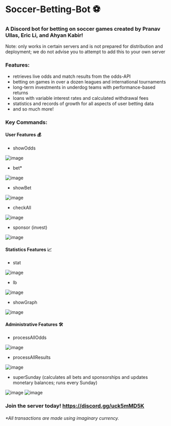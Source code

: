 # Soccer-Betting-Bot ⚽

### A Discord bot for betting on soccer games created by Pranav Ullas, Eric Li, and Ahyan Kabir!
Note: only works in certain servers and is not prepared for distribution and deployment; we do not advise you to attempt to add this to your own server

### Features:
- retrieves live odds and match results from the odds-API
- betting on games in over a dozen leagues and international tournaments
- long-term investments in underdog teams with performance-based returns
- loans with variable interest rates and calculated withdrawal fees
- statistics and records of growth for all aspects of user betting data
- and so much more!

### Key Commands:

#### User Features 💰

- showOdds

![image](https://github.com/pranavUl/Soccer-Betting-Bot/assets/105828651/f28bf53f-c653-4c72-9313-fd3603c8887f)

- bet*

![image](https://github.com/pranavUl/Soccer-Betting-Bot/assets/105828651/d743fe4e-0508-4eb9-bc45-0a3990b2979d)

- showBet

![image](https://github.com/pranavUl/Soccer-Betting-Bot/assets/105828651/a8e9a89f-5b98-48c7-b031-1d9f4f63eff1)

- checkAll

![image](https://github.com/pranavUl/Soccer-Betting-Bot/assets/105828651/b01f357a-ea46-46b4-a3f5-78090bbf179f)

- sponsor (invest)

![image](https://github.com/pranavUl/Soccer-Betting-Bot/assets/105828651/30c6a6c0-4c05-4fc7-9ea3-f975b3dac6a9)


#### Statistics Features 📈

- stat

![image](https://github.com/pranavUl/Soccer-Betting-Bot/assets/105828651/0b8ffddc-6dd1-49ec-a3f0-4945ceef2b37)

- lb

![image](https://github.com/pranavUl/Soccer-Betting-Bot/assets/105828651/afa005ae-350b-45bd-9378-731ff9513fbd)

- showGraph

![image](https://github.com/pranavUl/Soccer-Betting-Bot/assets/105828651/8f043f47-4490-4188-9357-abef638be4ad)

#### Administrative Features 🛠️

- processAllOdds

![image](https://github.com/pranavUl/Soccer-Betting-Bot/assets/105828651/5dcf9327-e0c6-4898-a810-698eacdeb0fe)

- processAllResults

![image](https://github.com/pranavUl/Soccer-Betting-Bot/assets/105828651/98288801-83aa-49b3-94e5-54238931aeb2)

- superSunday (calculates all bets and sponsorships and updates monetary balances; runs every Sunday)

![image](https://github.com/pranavUl/Soccer-Betting-Bot/assets/105828651/f18170e7-cc29-4d2f-82af-efbe3e5dfdde)
![image](https://github.com/pranavUl/Soccer-Betting-Bot/assets/105828651/c00c1943-6a0f-426e-8cdb-f00b89d94c9a)


### Join the server today! https://discord.gg/uck5mMD5K

###### *All transactions are made using imaginary currency.



